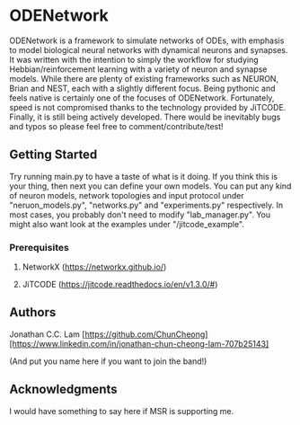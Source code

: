 # ODENetwork

ODENetwork is a framework to simulate networks of ODEs, with emphasis to
model biological neural networks with dynamical neurons and synapses.
It was written with the intention to simply the workflow for studying  
Hebbian/reinforcement learning with a variety of neuron and synapse models.
While there are plenty of existing frameworks such as NEURON,
Brian and NEST, each with a slightly different focus. Being pythonic and feels
native is certainly one of the focuses of ODENetwork. Fortunately, speed is not
compromised thanks to the technology provided by JiTCODE. Finally, it is still
being actively developed. There would be inevitably bugs and typos so please
feel free to comment/contribute/test!


## Getting Started

Try running main.py to have a taste of what is it doing. If you think this is
your thing, then next you can define your own models.
You can put any kind of neuron models, network topologies and input protocol
under "neruon_models.py", "networks.py" and "experiments.py" respectively. In
most cases, you probably don't need to modify "lab_manager.py".
You might also want look at the examples under "/jitcode_example".


### Prerequisites

1. NetworkX (https://networkx.github.io/)

2. JiTCODE (https://jitcode.readthedocs.io/en/v1.3.0/#)


## Authors

Jonathan C.C. Lam [https://github.com/ChunCheong][https://www.linkedin.com/in/jonathan-chun-cheong-lam-707b25143]

(And put you name here if you want to join the band!)


## Acknowledgments

I would have something to say here if MSR is supporting me.
